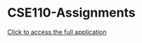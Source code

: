 # CSE110-Assignments


[Click to access the full application](https://roastedfrugalsystemsanalysis.jacquelinesalam.repl.co/)


